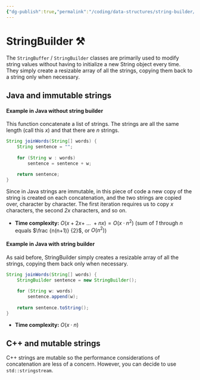 ```yaml
---
{"dg-publish":true,"permalink":"/coding/data-structures/string-builder/","created":"2022-08-07T14:24:47.175+02:00","updated":"2023-01-23T01:32:04.157+01:00"}
---
```


# StringBuilder ⚒️
The `StringBuffer` / `StringBuilder` classes are primarily used to modify string values without having to initialize a new String object every time. They simply create a resizable array of all the strings, copying them back to a string only when necessary.

## Java and immutable strings 
#### Example in Java without string builder
This function concatenate a list of strings. 
The strings are all the same length (call this _x_) and that there are _n_ strings.
```java
String joinWords(String[] words) {
	String sentence = "";
	
	for (String w : words) 
		sentence = sentence + w;
	
	return sentence;
}
```
Since in Java strings are immutable, in this piece of code a new copy of the string is created on each concatenation, and the two strings are copied over, character by character. The first iteration requires us to copy _x_ characters, the second _2x_ characters, and so on.
- **Time complexity:** $O(x + 2x + \ ... \ + nx) = O(x \cdot n^2)$ (sum of _1_ through _n_ equals $\frac {n(n+1)} {2}$, or $O(n^2)$)

#### Example in Java with string builder
As said before, StringBuilder simply creates a resizable array of all the strings, copying them back only when necessary.
```java
String joinWords(String[] words) {
	StringBuilder sentence = new StringBuilder();
	
	for (String w: words)
		sentence.append(w);
		
	return sentence.toString();
}
```
- **Time complexity:** $O(x \cdot n)$

## C++ and mutable strings
C++ strings are mutable so the performance considerations of concatenation are less of a concern. However, you can decide to use `std::stringstream`.
